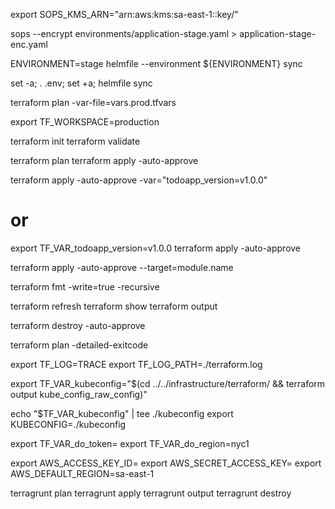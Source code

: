 
export SOPS_KMS_ARN="arn:aws:kms:sa-east-1::key/"

sops --encrypt environments/application-stage.yaml > application-stage-enc.yaml



ENVIRONMENT=stage
helmfile --environment ${ENVIRONMENT} sync

set -a; . .env; set +a; helmfile sync



terraform plan -var-file=vars.prod.tfvars

export TF_WORKSPACE=production



terraform init
terraform validate

terraform plan
terraform apply -auto-approve



terraform apply -auto-approve -var="todoapp_version=v1.0.0"
# or
export TF_VAR_todoapp_version=v1.0.0
terraform apply -auto-approve



terraform apply -auto-approve --target=module.name


terraform fmt -write=true -recursive

terraform refresh
terraform show
terraform output

terraform destroy -auto-approve


terraform plan -detailed-exitcode


export TF_LOG=TRACE
export TF_LOG_PATH=./terraform.log



export TF_VAR_kubeconfig="$(cd ../../infrastructure/terraform/ && terraform output kube_config_raw_config)"



echo "$TF_VAR_kubeconfig" | tee ./kubeconfig
export KUBECONFIG=./kubeconfig


export TF_VAR_do_token=
export TF_VAR_do_region=nyc1

export AWS_ACCESS_KEY_ID=
export AWS_SECRET_ACCESS_KEY=
export AWS_DEFAULT_REGION=sa-east-1



terragrunt plan
terragrunt apply
terragrunt output
terragrunt destroy
